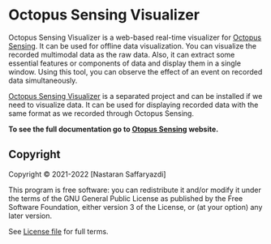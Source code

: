 Octopus Sensing Visualizer
==========================

Octopus Sensing Visualizer is a web-based real-time visualizer for [Octopus Sensing](https://octopus-sensing.nastaran-saffar.me/). 
It can be used for offline data visualization. You can visualize the recorded multimodal data as the raw data. Also, it can extract
some essential features or components of data and display them in a single window. Using this tool, you can observe the effect of an event on recorded data simultaneously.

[Octopus Sensing Visualizer](https://github.com/octopus-sensing/octopus-sensing-visualizer) is 
a separated project and can be installed if we need to visualize data. 
It can be used for displaying recorded data with
the same format as we recorded through Octopus Sensing.

**To see the full documentation go to [Otopus Sensing](https://octopus-sensing.nastaran-saffar.me/visualizer) website.**

Copyright
---------

Copyright © 2021-2022 [Nastaran Saffaryazdi]

This program is free software: you can redistribute it and/or modify it under the terms of the GNU
General Public License as published by the Free Software Foundation, either version 3 of the
License, or (at your option) any later version.

See [License file](https://github.com/octopus-sensing/octopus-sensing/blob/master/LICENSE)  for full terms.